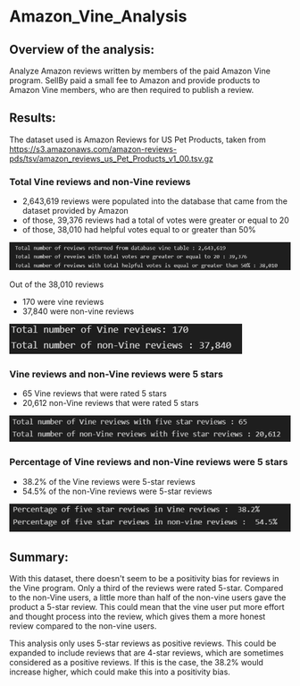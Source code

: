 # Amazon_Vine_Analysis

## Overview of the analysis: 

Analyze Amazon reviews written by members of the paid Amazon Vine program. SellBy paid a small fee to Amazon and provide products to Amazon Vine members, who are then required to publish a review.

## Results: 

The dataset used is Amazon Reviews for US Pet Products, taken from https://s3.amazonaws.com/amazon-reviews-pds/tsv/amazon_reviews_us_Pet_Products_v1_00.tsv.gz

### Total Vine reviews and non-Vine reviews

- 2,643,619 reviews were populated into the database that came from the dataset provided by Amazon
- of those, 39,376 reviews had a total of votes were greater or equal to 20
- of those, 38,010 had helpful votes equal to or greater than 50% 

![screen_1](/resource/total_overall_counts.png)

Out of the 38,010 reviews
- 170 were vine reviews
- 37,840 were non-vine reviews

![screen_2](/resource/total_vine_reviews.png)

### Vine reviews and non-Vine reviews were 5 stars

- 65 Vine reviews that were rated 5 stars
- 20,612 non-Vine reviews that were rated 5 stars

![screen_3](/resource/five_star_review.png)

### Percentage of Vine reviews and non-Vine reviews were 5 stars

- 38.2% of the Vine reviews were 5-star reviews
- 54.5% of the non-Vine reviews were 5-star reviews

![screen_4](/resource/per_five_star_review.png)


## Summary: 

With this dataset, there doesn't seem to be a positivity bias for reviews in the Vine program. Only a third of the reviews were rated 5-star. Compared to the non-Vine users, a little more than half of the non-vine users gave the product a 5-star review. This could mean that the vine user put more effort and thought process into the review, which gives them a more honest review compared to the non-vine users. 

This analysis only uses 5-star reviews as positive reviews. This could be expanded to include reviews that are 4-star reviews, which are sometimes considered as a positive reviews. If this is the case, the 38.2% would increase higher, which could make this into a positivity bias.
